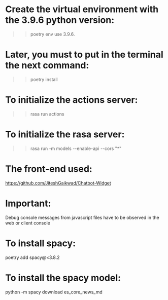# Create the virtual environment with the 3.9.6 python version:
>> poetry env use 3.9.6. 

# Later, you must to put in the terminal the next command:
>> poetry install

# To initialize the actions server:
>> rasa run actions 

# To initialize the rasa server:
>> rasa run -m models --enable-api --cors "*"


# The front-end used:
https://github.com/JiteshGaikwad/Chatbot-Widget

# Important:
Debug console messages from javascript files have to be observed in the web or client console

# To install spacy:
poetry add spacy@<3.8.2

# To install the spacy model:
python -m spacy download es_core_news_md



